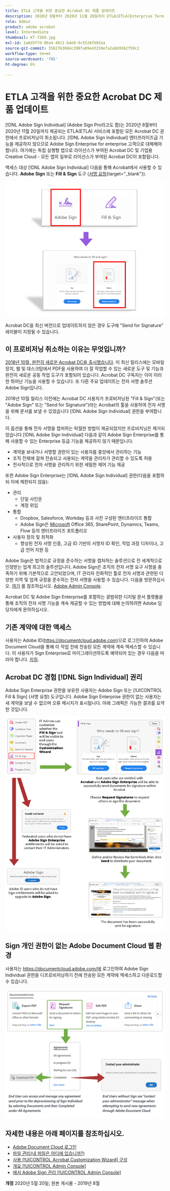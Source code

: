 ```yaml
---
title: ETLA 고객을 위한 중요한 Acrobat DC 제품 업데이트
description: 2020년 8월부터 2020년 11월 20일까지 ETLA(ETLA(Enterprise Term License Agreement))에 포함된 Acrobat DC 권한의 중요한 변경 사항에 대해 알아보기
role: Admin
product: adobe acrobat
level: Intermediate
thumbnail: KT-7269.jpg
exl-id: 1a8d3f7d-96a4-4811-b4e9-9c55287b92ea
source-git-commit: 35827630dec298fa09e43159efa2abb9362f59c2
workflow-type: tm+mt
source-wordcount: '745'
ht-degree: 6%

---
```


# ETLA 고객을 위한 중요한 Acrobat DC 제품 업데이트

[!DNL Adobe Sign Individual] (Adobe Sign Pro라고도 함)는 2020년 8월부터 2020년 11월 20일까지 제공되는 ETLA(ETLA) 서비스에 포함된 모든 Acrobat DC 권한에서 프로비저닝이 취소됩니다. [!DNL Adobe Sign Individual] 엔터프라이즈급 기능을 제공하지 않으므로 Adobe Sign Enterprise for enterprise 고객으로 대체해야 합니다. 여기에는 독립 실행형 앱으로 라이선스가 부여된 Acrobat DC 및 기업용 Creative Cloud - 모든 앱의 일부로 라이선스가 부여된 Acrobat DC이 포함됩니다.

액세스 대상 [!DNL Adobe Sign Individual] 다음을 통해 Acrobat에서 사용할 수 있습니다. **Adobe Sign** 또는 **Fill &amp; Sign** 도구 ([서명 요청](https://www.adobe.com/acrobat/online/request-signature.html){target="_blank"}).

![[!DNL Adobe Sign Individual] Acrobat DC에서 액세스](../assets/Deploy_SignEntitle1.png)

Acrobat DC을 최신 버전으로 업데이트하지 않은 경우 도구에 &quot;Send for Signature&quot; 레이블이 지정될 수 있습니다.

## 이 프로비저닝 취소하는 이유는 무엇입니까?

[2018년 10월, 완전히 새로운 Acrobat DC을 출시했습니다](https://news.adobe.com/news/news-details/2018/Adobe-Redefines-What-Is-Possible-With-PDF-With-All-New-Acrobat-DC). 이 최신 릴리스에는 모바일 장치, 웹 및 데스크탑에서 PDF을 사용하여 더 잘 작업할 수 있는 새로운 도구 및 기능과 완전히 새로운 공동 작업 도구가 포함되어 있습니다. Acrobat DC 구독자는 이미 이러한 뛰어난 기능을 사용할 수 있습니다. 또 다른 주요 업데이트는 전자 서명 솔루션 Adobe Sign입니다.

2018년 10월 릴리스 이전에는 Acrobat DC 사용자가 프로비저닝된 &quot;Fill &amp; Sign&quot;(또는 &quot;Adobe Sign&quot; 또는 &quot;Send for Signature&quot;)라는 Acrobat의 툴을 사용하여 전자 서명을 위해 문서를 보낼 수 있었습니다 [!DNL Adobe Sign Individual] 권한을 부여합니다.

이 옵션을 통해 전자 서명을 캡처하는 탁월한 방법이 제공되었지만 프로비저닝은 제거되었습니다 [!DNL Adobe Sign Individual] 다음과 같이 Adobe Sign Enterprise를 통해 사용할 수 있는 Enterprise 등급 기능을 제공하지 않기 때문입니다.

* 계약을 보내거나 서명할 권한이 있는 사용자를 중앙에서 관리하는 기능
* 조직 전체에 걸쳐 전송되고 사용되는 계약을 관리자가 관리할 수 있도록 허용
* 전사적으로 전자 서명을 관리하기 위한 세밀한 제어 기능 제공

또한 Adobe Sign Enterprise는 [!DNL Adobe Sign Individual] 권한(다음을 포함하되 이에 제한되지 않음):

* 관리
   * 단일 사인온
   * 계정 위임
* 통합
   * Dropbox, Salesforce, Workday 등과 사전 구성된 엔터프라이즈 통합
   * Adobe Sign은 [Microsoft](https://acrobat.adobe.com/us/en/business/integrations/microsoft.html) Office 365, SharePoint, Dynamics, Teams, Flow 등의 엔터프라이즈 포트폴리오
* 사용자 정의 및 최적화
   * 향상된 전자 서명 인증, 고급 ID 기반의 서명자 ID 확인, 작업 과정 디자이너, 고급 언어 지원 등

Adobe Sign은 법적으로 규정을 준수하는 서명을 캡처하는 솔루션으로 전 세계적으로 인정받는 업계 최고의 솔루션입니다. Adobe Sign은 조직의 전자 서명 요구 사항을 충족하기 위해 기본적으로 고안되었으며, IT 관리자 친화적인 툴로 전자 서명과 관련된 다양한 지역 및 업계 규정을 준수하는 전자 서명을 사용할 수 있습니다. 다음을 방문하십시오. [여기](https://helpx.adobe.com/kr/enterprise/using/adobe-sign-for-enterprise.html) 를 참조하십시오. [Adobe Admin Console](https://helpx.adobe.com/kr/enterprise/using/admin-console.html).

Acrobat DC 및 Adobe Sign Enterprise를 포함하는 광범위한 디지털 문서 플랫폼을 통해 조직의 전자 서명 기능을 계속 제공할 수 있는 방법에 대해 논의하려면 Adobe 담당자에게 문의하십시오.

## 기존 계약에 대한 액세스

사용자는 Adobe ID(https://documentcloud.adobe.com)으로 로그인하여 Adobe Document Cloud을 통해 이 작업 전에 전송된 모든 계약에 계속 액세스할 수 있습니다. 이 사용자가 Sign Enterprise로 마이그레이션하도록 예약되어 있는 경우 다음을 따라야 합니다. [지침](https://helpx.adobe.com/kr/sign/kb/how-to-download-signed-documents---adobe-sign.html).

## Acrobat DC 경험 [!DNL Sign Individual] 권리

Adobe Sign Enterprise 권한을 보유한 사용자는 Adobe Sign 또는 [!UICONTROL Fill &amp; Sign] (서명 요청) 도구입니다.
Adobe Sign Enterprise 권한이 없는 사용자는 새 계약을 보낼 수 없으며 오류 메시지가 표시됩니다. 아래 그래픽은 가능한 결과를 요약한 것입니다.

![Acrobat DC 환경에 대한 오류 메시지](../assets/Deploy_SignEntitle2.png)

## Sign 개인 권한이 없는 Adobe Document Cloud 웹 환경

사용자는 https://documentcloud.adobe.com/에 로그인하여 Adobe Sign Individual 권한을 디프로비저닝하기 전에 전송된 모든 계약에 액세스하고 다운로드할 수 있습니다.

![Document Cloud 웹 환경에 대한 오류 메시지](../assets/Deploy_SignEntitle3.png)

## 자세한 내용은 아래 페이지를 참조하십시오.

* [Adobe Document Cloud 로그인](https://helpx.adobe.com/document-cloud/help/sign-in.html)
* [파일 관리(내 파일은 어디에 있습니까?)](https://helpx.adobe.com/document-cloud/help/manage-files.html)
* [사용 [!UICONTROL Acrobat Customization Wizard] 구성](https://www.adobe.com/devnet-docs/acrobatetk/tools/Wizard/WizardDC/index.html)
* [개요 [!UICONTROL Admin Console]](https://helpx.adobe.com/kr/enterprise/using/admin-console.html)
* [에서 Adobe Sign 관리 [!UICONTROL Admin Console]](https://helpx.adobe.com/kr/enterprise/using/adobe-sign-for-enterprise.html)

**개정** 2020년 5월 20일; 원본 게시물 - 2019년 8월
